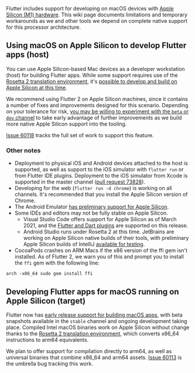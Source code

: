 Flutter includes support for developing on macOS devices with [Apple Silicon (M1) hardware](https://www.apple.com/mac/m1/). This wiki page documents limitations and temporary workarounds as we and other tools we depend on complete native support for this processor architecture.

## Using macOS on Apple Silicon to develop Flutter apps (host)

You can use Apple Silicon-based Mac devices as a developer workstation (host) for building Flutter apps. While some support requires use of the [Rosetta 2 translation environment](https://developer.apple.com/documentation/apple_silicon/about_the_rosetta_translation_environment), it's [possible to develop and build on Apple Silicon at this time](https://twitter.com/timsneath/status/1340423554702090245). 

We recommend using Flutter 2 on Apple Silicon machines, since it contains a number of fixes and improvements designed for this scenario. Depending on your tolerance for risk, [you may be willing to experiment with the `beta` or `dev` channel](https://flutter.dev/docs/development/tools/sdk/upgrading#switching-flutter-channels) to take early advantage of further improvements as we build more native Apple Silicon support into the tooling.

[Issue 60118](https://github.com/flutter/flutter/issues/60118) tracks the full set of work to support this feature. 

### Other notes

- Deployment to physical iOS and Android devices attached to the host is supported, as well as support to the iOS simulator with `flutter run` or from Flutter IDE plugins. Deployment to the iOS simulator from Xcode is supported in the master channel ([pull request 73828](https://github.com/flutter/flutter/pull/73828)).
- Developing for the web (`flutter run -d chrome`) is working on all channels. It's recommended that you install the Apple Silicon version of Chrome. 
- The Android Emulator [has preliminary support for Apple Silicon](https://github.com/google/android-emulator-m1-preview).
- Some IDEs and editors may not be fully stable on Apple Silicon. 
  - Visual Studio Code offers support for Apple Silicon as of March 2021, and the [Flutter and Dart plugins](https://dartcode.org/) are supported on this release. 
  - Android Studio runs under Rosetta 2 at this time. JetBrains are working on Apple Silicon native builds of their tools, with preliminary Apple Silicon builds of IntelliJ [available for testing](https://youtrack.jetbrains.com/issue/JBR-2526).
- CocoaPods crashes on ARM Macs if the x86 version of the ffi gem isn't installed. As of Flutter 2, we warn you of this and prompt you to install the `ffi` gem with the following line:

```
arch -x86_64 sudo gem install ffi
```

## Developing Flutter apps for macOS running on Apple Silicon (target)

Flutter now has [early release support for building macOS apps](https://flutter.dev/desktop), with beta snapshots available in the `stable` channel and ongoing development taking place. Compiled Intel macOS binaries work on Apple Silicon without change thanks to the [Rosetta 2 translation environment](https://developer.apple.com/documentation/apple_silicon/about_the_rosetta_translation_environment), which converts x86_64 instructions to arm64 equivalents.

We plan to offer support for compilation directly to arm64, as well as universal binaries that combine x86_64 and arm64 assets. [Issue 60113](https://github.com/flutter/flutter/issues/60113) is the umbrella bug tracking this work.
